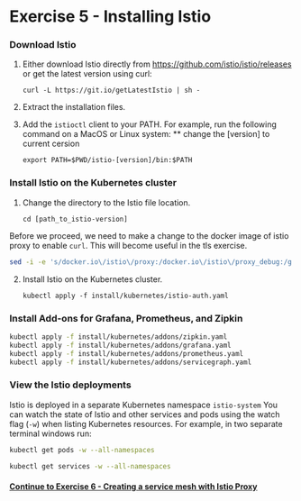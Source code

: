 # Exercise 5 - Installing Istio

### Download Istio

1. Either download Istio directly from https://github.com/istio/istio/releases or get the latest version using curl:

   ```
   curl -L https://git.io/getLatestIstio | sh -
   ```

2. Extract the installation files.
   
3. Add the `istioctl` client to your PATH. For example, run the following command on a MacOS or Linux system:
   ** change the [version] to current cersion

   ```
   export PATH=$PWD/istio-[version]/bin:$PATH
   ```

### Install Istio on the Kubernetes cluster

1. Change the directory to the Istio file location.

   ```
   cd [path_to_istio-version]
   ```
Before we proceed, we need to make a change to the docker image of istio proxy to enable `curl`. This will become useful in the tls exercise.

```sh
sed -i -e 's/docker.io\/istio\/proxy:/docker.io\/istio\/proxy_debug:/g' install/kubernetes/istio-auth.yaml 
```

2. Install Istio on the Kubernetes cluster.

   ```
   kubectl apply -f install/kubernetes/istio-auth.yaml
   ```

### Install Add-ons for Grafana, Prometheus, and Zipkin

```sh
kubectl apply -f install/kubernetes/addons/zipkin.yaml
kubectl apply -f install/kubernetes/addons/grafana.yaml
kubectl apply -f install/kubernetes/addons/prometheus.yaml
kubectl apply -f install/kubernetes/addons/servicegraph.yaml
```

### View the Istio deployments

Istio is deployed in a separate Kubernetes namespace `istio-system`  You can watch the state of Istio and other services and pods using the watch flag (`-w`) when listing Kubernetes resources. For example, in two separate terminal windows run:

```sh
kubectl get pods -w --all-namespaces
```
```sh
kubectl get services -w --all-namespaces
```

#### [Continue to Exercise 6 - Creating a service mesh with Istio Proxy](../exercise-6/README.md)
